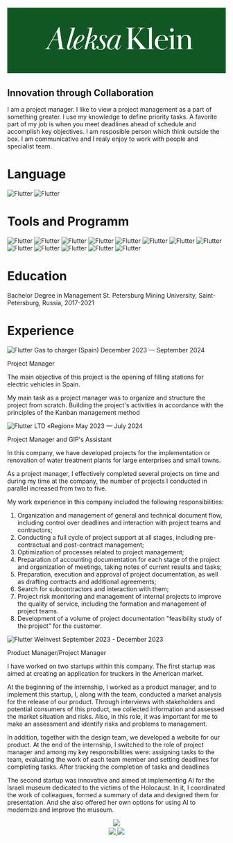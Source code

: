 [![Header](https://github.com/AleksaKlein/AleksaKlein/blob/main/Assets/Aleksa%20Klein%20(2).png)](https://www.linkedin.com/in/aleksa-klein-936956252?utm_source=share&utm_campaign=share_via&utm_content=profile&utm_medium=ios_app)

## Innovation through Collaboration 

I am a project manager. I like to view a project management as a part of something greater. I use my knowledge to define priority tasks. A favorite part of my job is when you meet deadlines ahead of schedule and accomplish key objectives. I am resposible person which think outside the box. I am communicative and I realy enjoy to work with people and specialist team.  

# Language 

![Flutter](https://img.shields.io/badge/-Russian-<COLOR> )
![Flutter](https://img.shields.io/badge/-English-<COLOR> )

 
 # Tools and Programm

![Flutter](https://img.shields.io/badge/-MSProject-<COLOR> )
![Flutter](https://img.shields.io/badge/-Exel-<COLOR> )
![Flutter](https://img.shields.io/badge/-Word-<COLOR> )
![Flutter](https://img.shields.io/badge/-GitHub-<COLOR> )
![Flutter](https://img.shields.io/badge/-MSProject-<COLOR> )
![Flutter](https://img.shields.io/badge/-AI-<COLOR> )
![Flutter](https://img.shields.io/badge/-Jira-<COLOR> )
![Flutter](https://img.shields.io/badge/-Canban-<COLOR> )
![Flutter](https://img.shields.io/badge/-Devtools-<COLOR> )
![Flutter](https://img.shields.io/badge/-Postman-<COLOR> )
![Flutter](https://img.shields.io/badge/-MySQL-<COLOR> )
![Flutter](https://img.shields.io/badge/-CharlesProxy-<COLOR> )
![Flutter](https://img.shields.io/badge/-Bash-<COLOR> )


# Education 
Bachelor Degree in Management 
St. Petersburg Mining University, Saint-Petersburg, Russia,
2017-2021


# Experience 

![Flutter](https://img.shields.io/badge/-*-<COLOR> ) Gas to charger (Spain) December 2023 — September 2024

Project Manager

 The main objective of this project is the opening of filling stations for electric vehicles in Spain.

My main task as a project manager was to organize and structure the project from scratch. Building the project's activities in accordance with the principles of the Kanban management method

![Flutter](https://img.shields.io/badge/-*-<COLOR> ) LTD «Region» May 2023 — July 2024

Project Manager and GIP's Assistant

In this company, we have developed projects for the implementation or renovation of water treatment plants for large enterprises and small towns.

As a project manager, I effectively completed several projects on time and during my time at the company, the number of projects I conducted in parallel increased from two to five.

My work experience in this company included the following responsibilities:

1. Organization and management of general and technical document flow, including control over deadlines and interaction with project teams and contractors;
2. Conducting a full cycle of project support at all stages, including pre-contractual and post-contract management;
3. Optimization of processes related to project management;
4. Preparation of accounting documentation for each stage of the project and organization of meetings, taking notes of current results and tasks;
5. Preparation, execution and approval of project documentation, as well as drafting contracts and additional agreements;
6. Search for subcontractors and interaction with them;
7. Project risk monitoring and management of internal projects to improve the quality of service, including the formation and management of project teams.
8. Development of a volume of project documentation "feasibility study of the project" for the customer.

![Flutter](https://img.shields.io/badge/-*-<COLOR> ) WeInvest September 2023 - December 2023

Product Manager/Project Manager

I have worked on two startups within this company. The first startup was aimed at creating an application for truckers in the American market.

At the beginning of the internship, I worked as a product manager, and to implement this startup, I, along with the team, conducted a market analysis for the release of our product. Through interviews with stakeholders and potential consumers of this product, we collected information and assessed the market situation and risks. Also, in this role, it was important for me to make an assessment and identify risks and problems to management.

In addition, together with the design team, we developed a website for our product.
At the end of the internship, I switched to the role of project manager and among my key responsibilities were: assigning tasks to the team, evaluating the work of each team member and setting deadlines for completing tasks. After tracking the completion of tasks and deadlines

The second startup was innovative and aimed at implementing AI for the Israeli museum dedicated to the victims of the Holocaust. In it, I coordinated the work of colleagues, formed a summary of data and designed them for presentation. And she also offered her own options for using AI to modernize and improve the museum.

<div id="header" align="center"> <img src="https://i.giphy.com/media/v1.Y2lkPTc5MGI3NjExZGo2ZXAwZDRuNzFuYmdvNzdjMm03YmEzYWNpZXZ4aHFxYWhxb3RyayZlcD12MV9pbnRlcm5hbF9naWZfYnlfaWQmY3Q9Zw/a9d3bbcM3ImXe/giphy.gif" width="200"/>
    </div> 

<div id="header" align="center"> 
<a href=https://www.linkedin.com/in/aleksa-klein-936956252?utm_source=share&utm_campaign=share_via&utm_content=profile&utm_medium=ios_app>
<img src="https://img.shields.io/badge/LinkedIn-blue?logo=linkedin&logoColor=white&style=for-the-badge"/>
</a>
<a href=https://spb.hh.ru/resume/55eb62faff093b49380039ed1f706c4d61744a>
<img src="https://img.shields.io/badge/-HH-990000"width="40"/>
</a>
</div> 
    
